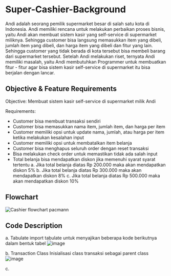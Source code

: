 # Super-Cashier-Background
Andi adalah seorang pemilik supermarket besar di salah satu kota di Indonesia. Andi memiliki rencana untuk melakukan perbaikan proses bisnis, yaitu Andi akan membuat sistem kasir yang self-service di supermarket miliknya. Sehingga customer bisa langsung memasukkan item yang dibeli, jumlah item yang dibeli, dan harga item yang dibeli dan fitur yang lain.
Sehingga customer yang tidak berada di kota tersebut bisa membeli barang dari supermarket tersebut. Setelah Andi melakukan riset, ternyata Andi memiliki masalah, yaitu Andi membutuhkan Programmer untuk membuatkan fitur - fitur agar bisa sistem kasir self-service di supermarket itu bisa berjalan dengan lancar.

## Objective & Feature Requirements
Objective: 
Membuat sistem kasir self-service di supermarket milik Andi

Requirements: 
- Customer bisa membuat transaksi sendiri
- Customer bisa memasukkan nama item, jumlah item, dan harga per item
- Customer memiliki opsi untuk update nama, jumlah, atau harga per item ketika melakukan kesalahan input
- Customer memiliki opsi untuk membatalkan item belanja
- Customer bisa menghapus seluruh order dengan reset transaksi
- Bisa melakukan check order untuk memastikan tidak ada salah input
- Total belanja bisa mendapatkan diskon jika memenuhi syarat syarat tertentu
  a. Jika total belanja diatas Rp 200.000 maka akan mendapatkan diskon 5%
  b. Jika total belanja diatas Rp 300.000 maka akan mendapatkan diskon 8%
  c. Jika total belanja diatas Rp 500.000 maka akan mendapatkan diskon 10%


## Flowchart
![Cashier flowchart pacmann](https://user-images.githubusercontent.com/130051156/231973794-7872bfff-efa9-4892-aa27-cd544e876acf.png)

## Code Description
a. Tabulate 
import tabulate untuk menyajikan beberapa kode berikutnya dalam bentuk tabel
![image](https://user-images.githubusercontent.com/130051156/232235369-7d61b417-4ebd-4478-b4e9-304de1ac1344.png)

b. Transaction Class
Inisialisasi class transaksi sebagai parent class
![image](https://user-images.githubusercontent.com/130051156/232235768-00e04c09-b94f-4f81-9a75-34f7fcea588b.png)

c. 


